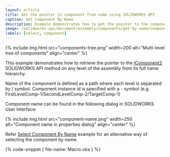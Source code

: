 ```yaml
---
layout: article
title: Get the pointer to component from name using SOLIDWORKS API
caption: Get Component By Name
description: Example demonstrates how to get the pointer to the component at any level of the assembly from its full name
image: /solidworks-api/document/assembly/components/get-by-name/components-tree.png
labels: [select, component]
---
```

{% include img.html src="components-tree.png" width=200 alt="Multi-level tree of components" align="center" %}

This example demonstrates how to retrieve the pointer to the [IComponent2](http://help.solidworks.com/2017/english/api/sldworksapi/solidworks.interop.sldworks~solidworks.interop.sldworks.icomponent2.html) SOLIDWORKS API method on any level of the assembly from its full name hierarchy.

Name of the component is defined as a path where each level is separated by / symbol. Component instance id is specified with a - symbol (e.g. FirstLevelComp-1/SecondLevelComp-2/TargetComp-1)

Component name can be found in the following dialog in SOLIDWORKS User Interface:

{% include img.html src="component-name.png" width=250 alt="Component name in properties dialog" align="center" %}

Refer [Select Component By Name](/solidworks-api/document/selection/select-component-by-name) example for an alternative way of selecting the component by name.

{% code-snippet { file-name: Macro.vba } %}
